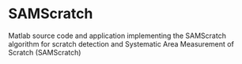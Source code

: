 # SAMScratch
Matlab source code and application implementing the SAMScratch algorithm for scratch detection and Systematic Area Measurement of Scratch (SAMScratch)
